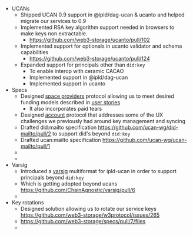 - UCANs
	- Shipped UCAN 0.9 support in @ipld/dag-ucan & ucanto and helped migrate our services to 0.9
	- Implemented RSA key algorithm support needed in browsers to make keys non extractable.
		- https://github.com/web3-storage/ucanto/pull/102
	- Implemented support for optionals in ucanto validator and schema capabilities
		- https://github.com/web3-storage/ucanto/pull/124
	- Expanded support for principals other than `did:key`
		- To enable interop with ceramic CACAO
		- Implemented support in @ipld/dag-ucan
		- Implemented support in ucanto
- Specs
	- Designed [space providers](https://github.com/web3-storage/specs/blob/main/w3-space.md) protocol allowing us to meet desired funding models described in [user stories](https://www.notion.so/2022-11-14-User-stories-and-how-to-meet-them-3170c5c8ef82420ea97a9fec2f8ed9d3)
		- It also incorporates paid tears
	- Designed [account](https://github.com/web3-storage/specs/blob/main/w3-account.md) protocol that addresses some of the UX challenges we previously had around key management and syncing
	- Drafted did:mailto specification https://github.com/ucan-wg/did-mailto/pull/2 to support did's beyond `did:key`
	- Drafted ucan:mailto specification https://github.com/ucan-wg/ucan-mailto/pull/1
	-
	-
- Varsig
	- Introduced a [varsig](https://github.com/ucan-wg/ucan-ipld/#25-signature) multiformat for ipld-ucan in order to support principals beyond `did:key`
	- Which is getting adopted beyond ucans https://github.com/ChainAgnostic/varsig/pull/6
	-
- Key rotations
	- Designed solution allowing us to rotate our service keys https://github.com/web3-storage/w3protocol/issues/265
	- https://github.com/web3-storage/specs/pull/7/files
	-